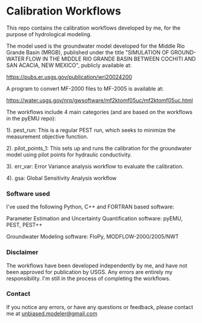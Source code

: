 # Calibration Workflows

This repo contains the calibration workflows developed by me, for the purpose of hydrological modeling.

The model used is the groundwater model developed for the Middle Rio Grande Basin (MRGB), published under the title "SIMULATION OF GROUND-WATER FLOW IN THE MIDDLE RIO GRANDE BASIN BETWEEN COCHITI AND SAN ACACIA, NEW MEXICO", publicly available at:

https://pubs.er.usgs.gov/publication/wri20024200

A program to convert MF-2000 files to MF-2005 is available at:

https://water.usgs.gov/nrp/gwsoftware/mf2ktomf05uc/mf2ktomf05uc.html

The workflows include 4 main categories (and are based on the workflows in the pyEMU repo):

1). pest_run: This is a regular PEST run, which seeks to minimize the measurement objective function.

2). pilot_points_1: This sets up and runs the calibration for the groundwater model using pilot points for hydraulic conductivity.

3). err_var: Error Variance analysis workflow to evaluate the calibration.

4). gsa: Global Sensitivity Analysis workflow



### Software used

I've used the following Python, C++ and FORTRAN based software:

Parameter Estimation and Uncertainty Quantification software: pyEMU, PEST, PEST++

Groundwater Modeling software: FloPy, MODFLOW-2000/2005/NWT


### Disclaimer

 The workflows have been developed independently by me, and have not been approved for publication by USGS. Any errors are entirely my responsibility. I'm still in the process of completing the workflows.


### Contact

If you notice any errors, or have any questions or feedback, please contact me at unbiased.modeler@gmail.com
